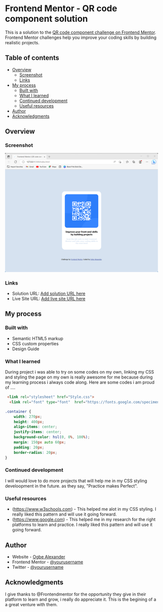 # Frontend Mentor - QR code component solution

This is a solution to the [QR code component challenge on Frontend Mentor](https://www.frontendmentor.io/challenges/qr-code-component-iux_sIO_H). Frontend Mentor challenges help you improve your coding skills by building realistic projects. 

## Table of contents

- [Overview](#overview)
  - [Screenshot](#screenshot)
  - [Links](#links)
- [My process](#my-process)
  - [Built with](#built-with)
  - [What I learned](#what-i-learned)
  - [Continued development](#continued-development)
  - [Useful resources](#useful-resources)
- [Author](#author)
- [Acknowledgments](#acknowledgments)


## Overview

### Screenshot

![](./images/Screenshot%20QR-scan%20project.png)

### Links

- Solution URL: [Add solution URL here](https://your-solution-url.com)
- Live Site URL: [Add live site URL here](https://your-live-site-url.com)

## My process

### Built with

- Semantic HTML5 markup
- CSS custom properties
- Design Guide 

### What I learned

During project i was able to try on some codes on my own, linking my CSS and styling the page on my own is really awesome for me because during my learning process i always code along. Here are some codes i am proud of ....

```html
 <link rel="stylesheet" href="Style.css"> 
  <link rel="font" type="font"  href="https://fonts.google.com/specimen/Outfit">
```
```css
.container {
    width: 270px;
    height: 400px;
    align-items: center;
    justify-items: center;
    background-color: hsl(0, 0%, 100%);   
    margin: 150px auto 60px;
    padding: 20px;
    border-radius: 20px;
}
```

### Continued development

I will would love to do more projects that will help me in my CSS styling develoopment in the future. as they say, "Practice makes Perfect".


### Useful resources

- (https://www.w3schools.com) - This helped me alot in my CSS styling. I really liked this pattern and will use it going forward.
- (https://www.google.com) - This helped me in my research for the right platforms to learn and practice. I really liked this pattern and will use it going forward.


## Author

- Website - [Ogbe Alexander](https://www.your-site.com)
- Frontend Mentor - [@yourusername](https://www.frontendmentor.io/profile/yourusername)
- Twitter - [@yourusername](https://www.twitter.com/yourusername)


## Acknowledgments

I give thanks to @Frontendmentor for the opportunity they give in their platform to learn and grow, i really do appreciate it. This is the begining of a a great venture with them. 
